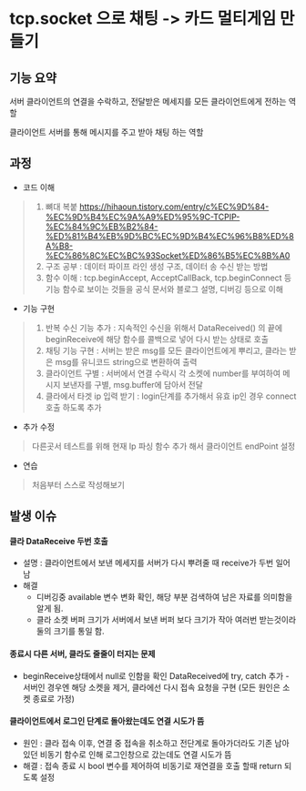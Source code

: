 # tcp.socket 으로 채팅 -> 카드 멀티게임 만들기

기능 요약
---
서버 
 클라이언트의 연결을 수락하고, 전달받은 메세지를 모든 클라이언트에게 전하는 역할

 클라이언트
  서버를 통해 메시지를 주고 받아 채팅 하는 역할


과정
---
* 코드 이해
> 1. 뼈대 복붙 https://hihaoun.tistory.com/entry/c%EC%9D%84-%EC%9D%B4%EC%9A%A9%ED%95%9C-TCPIP-%EC%84%9C%EB%B2%84-%ED%81%B4%EB%9D%BC%EC%9D%B4%EC%96%B8%ED%8A%B8-%EC%86%8C%EC%BC%93Socket%ED%86%B5%EC%8B%A0
> 2. 구조 공부 : 데이터 파이프 라인 생성 구조, 데이터 송 수신 받는 방법
> 3. 함수 이해 : tcp.beginAccept, AcceptCallBack, tcp.beginConnect 등 기능 함수로 보이는 것들을 공식 문서와 블로그 설명, 디버깅 등으로 이해
* 기능 구현
>1. 반복 수신 기능 추가 : 지속적인 수신을 위해서 DataReceived() 의 끝에 beginReceive에 해당 함수를 콜백으로 넣어 다시 받는 상태로 호출
>2. 채팅 기능 구현 : 서버는 받은 msg를 모든 클라이언트에게 뿌리고, 클라는 받은 msg를 유니코드 string으로 변환하여 출력
>3. 클라이언트 구별 : 서버에서 연결 수락시 각 소켓에 number를 부여하여 메시지 보낸자를 구별, msg.buffer에 담아서 전달
>4. 클라에서 타겟 ip 입력 받기 : login단계를 추가해서 유효 ip인 경우 connect 호출 하도록 추가

* 추가 수정
 >다른곳서 테스트를 위해 현재 Ip 파싱 함수 추가 해서 클라이언트 endPoint 설정

* 연습
 >처음부터 스스로 작성해보기

 발생 이슈
-
#### 클라 DataReceive 두번 호출
* 설명 : 클라이언트에서 보낸 메세지를 서버가 다시 뿌려줄 때 receive가 두번 일어남
* 해결
   * 디버깅중 available 변수 변화 확인, 해당 부분 검색하여 남은 자료를 의미함을 알게 됨.
   * 클라 소켓 버퍼 크기가 서버에서 보낸 버퍼 보다 크기가 작아 여러번 받는것이라 둘의 크기를 통일 함. 
#### 종료시 다른 서버, 클라도 줄줄이 터지는 문제
 * beginReceive상태에서 null로 인함을 확인 DataReceived에 try, catch 추가 - 서버인 경우엔 해당 소켓을 제거, 클라에선 다시 접속 요청을 구현 (모든 원인은 소켓 종료로 가정)
#### 클라이언트에서 로그인 단계로 돌아왔는데도 연결 시도가 뜸
* 원인 : 클라 접속 이후, 연결 중 접속을 취소하고 전단계로 돌아가더라도 기존 남아있던 비동기 함수로 인해 로그인창으로 갔는데도 연결 시도가 뜸
* 해결 : 접속 종료 시 bool 변수를 제어하여 비동기로 재연결을 호출 할때 return 되도록 설정

